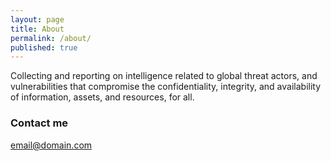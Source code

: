 ```yaml
---
layout: page
title: About
permalink: /about/
published: true
---
```


Collecting and reporting on intelligence related to global threat actors, and vulnerabilities that compromise the confidentiality, integrity, and availability of information, assets, and resources, for all.


### Contact me

[email@domain.com](mailto:email@domain.com)
